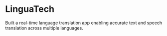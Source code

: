 # LinguaTech
Built a real-time language translation app enabling  accurate text and speech translation across multiple languages.
